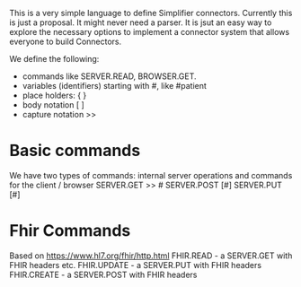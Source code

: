 This is a very simple language to define Simplifier connectors. Currently this is just a proposal. It might never need a parser. It is jsut an easy way to explore the necessary options to implement a connector system that allows everyone to build Connectors.

We define the following:
- commands like SERVER.READ, BROWSER.GET. 
- variables (identifiers) starting with #, like #patient
- place holders: { }
- body notation [ ]
- capture notation >>

Basic commands
==============
We have two types of commands: internal server operations and commands for the client / browser
SERVER.GET <url> >> #<identifier>
SERVER.POST <url> [#<identifier>] 
SERVER.PUT <url> [#<identifier>]

Fhir Commands
=============
Based on https://www.hl7.org/fhir/http.html
FHIR.READ - a SERVER.GET with FHIR headers etc.
FHIR.UPDATE - a SERVER.PUT with FHIR headers
FHIR.CREATE - a SERVER.POST with FHIR headers


